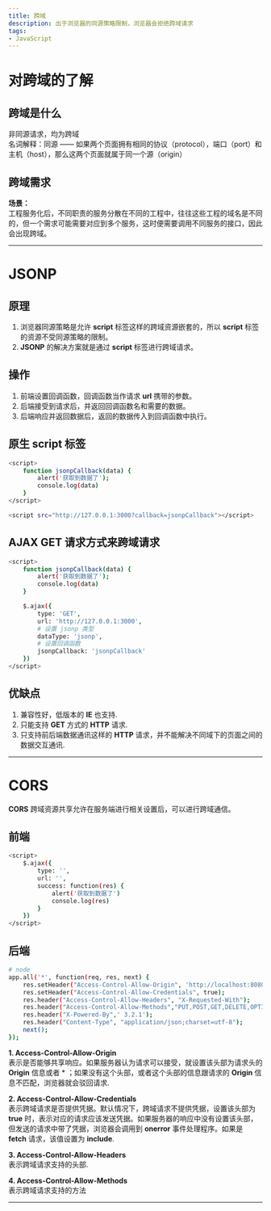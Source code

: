 ```yaml
---
title: 跨域
description: 出于浏览器的同源策略限制，浏览器会拒绝跨域请求
tags:
- JavaScript
---
```


# 对跨域的了解

## 跨域是什么

非同源请求，均为跨域<br>
名词解释：同源 —— 如果两个页面拥有相同的协议（protocol），端口（port）和主机（host），那么这两个页面就属于同一个源（origin）<br>

## 跨域需求

**场景：**<br>
工程服务化后，不同职责的服务分散在不同的工程中，往往这些工程的域名是不同的，但一个需求可能需要对应到多个服务，这时便需要调用不同服务的接口，因此会出现跨域。<br>

***

# JSONP

## 原理

1. 浏览器同源策略是允许 **script** 标签这样的跨域资源嵌套的，所以 **script** 标签的资源不受同源策略的限制。<br>
2. **JSONP** 的解决方案就是通过 **script** 标签进行跨域请求。<br>

## 操作

1. 前端设置回调函数，回调函数当作请求 **url** 携带的参数。<br>
2. 后端接受到请求后，并返回回调函数名和需要的数据。<br>
3. 后端响应并返回数据后，返回的数据传入到回调函数中执行。<br>

## 原生 script 标签

```bash
<script>
    function jsonpCallback(data) {
        alert('获取到数据了');
        console.log(data)
    }
</script>

<script src="http://127.0.0.1:3000?callback=jsonpCallback"></script>
```

## AJAX GET 请求方式来跨域请求

```bash
<script>
    function jsonpCallback(data) {
        alert('获取到数据了');
        console.log(data)
    }

    $.ajax({
        type: 'GET',
        url: 'http://127.0.0.1:3000',
        # 设置 jsonp 类型
        dataType: 'jsonp',
        # 设置回调函数
        jsonpCallback: 'jsonpCallback'
    })
</script>
```

## 优缺点

1. 兼容性好，低版本的 **IE** 也支持.<br>
2. 只能支持 **GET** 方式的 **HTTP** 请求.<br>
3. 只支持前后端数据通讯这样的 **HTTP** 请求，并不能解决不同域下的页面之间的数据交互通讯.<br>

***

# CORS

**CORS** 跨域资源共享允许在服务端进行相关设置后，可以进行跨域通信。<br>

## 前端

```bash
<script>
    $.ajax({
        type: '',
        url: '',
        success: function(res) {
            alert('获取到数据了')
            console.log(res)
        }
    })
</script>
```

## 后端

```bash
# node
app.all('*', function(req, res, next) {
    res.setHeader("Access-Control-Allow-Origin", 'http://localhost:8080');  
    res.setHeader("Access-Control-Allow-Credentials", true);
    res.header("Access-Control-Allow-Headers", "X-Requested-With");
    res.header("Access-Control-Allow-Methods","PUT,POST,GET,DELETE,OPTIONS");
    res.header("X-Powered-By",' 3.2.1');
    res.header("Content-Type", "application/json;charset=utf-8");
    next();
});
```

**1. Access-Control-Allow-Origin**<br>
表示是否能够共享响应。如果服务器认为请求可以接受，就设置该头部为请求头的 **Origin** 信息或者 * ；如果没有这个头部，或者这个头部的信息跟请求的 **Origin** 信息不匹配，浏览器就会驳回请求.<br>

**2. Access-Control-Allow-Credentials**<br>
表示跨域请求是否提供凭据。默认情况下，跨域请求不提供凭据，设置该头部为 **true** 时，表示对应的请求应该发送凭据。如果服务器的响应中没有设置该头部，但发送的请求中带了凭据，浏览器会调用到 **onerror** 事件处理程序。如果是 **fetch** 请求，该值设置为 **include**.<br>

**3. Access-Control-Allow-Headers**<br>
表示跨域请求支持的头部.<br>

**4. Access-Control-Allow-Methods**<br>
表示跨域请求支持的方法<br>

***


